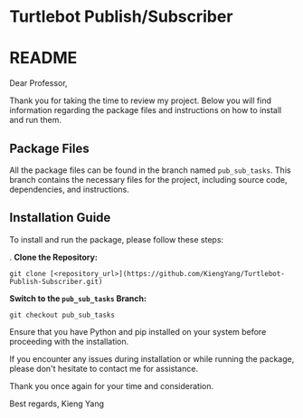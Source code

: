 
# Turtlebot Publish/Subscriber

# README

Dear Professor,

Thank you for taking the time to review my project. Below you will find information regarding the package files and instructions on how to install and run them.

## Package Files

All the package files can be found in the branch named `pub_sub_tasks`. This branch contains the necessary files for the project, including source code, dependencies, and instructions.

## Installation Guide

To install and run the package, please follow these steps:

. **Clone the Repository:**
   ```
   git clone [<repository_url>](https://github.com/KiengYang/Turtlebot-Publish-Subscriber.git)
   ```
 **Switch to the `pub_sub_tasks` Branch:**
   ```
   git checkout pub_sub_tasks
   ```


Ensure that you have Python and pip installed on your system before proceeding with the installation.

If you encounter any issues during installation or while running the package, please don't hesitate to contact me for assistance.

Thank you once again for your time and consideration.

Best regards,
Kieng Yang
